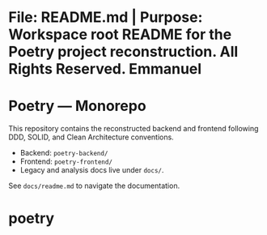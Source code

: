 # File: README.md | Purpose: Workspace root README for the Poetry project reconstruction. All Rights Reserved. Emmanuel
# Poetry — Monorepo

This repository contains the reconstructed backend and frontend following DDD, SOLID, and Clean Architecture conventions.

- Backend: `poetry-backend/`
- Frontend: `poetry-frontend/`
- Legacy and analysis docs live under `docs/`.

See `docs/readme.md` to navigate the documentation.

# poetry
